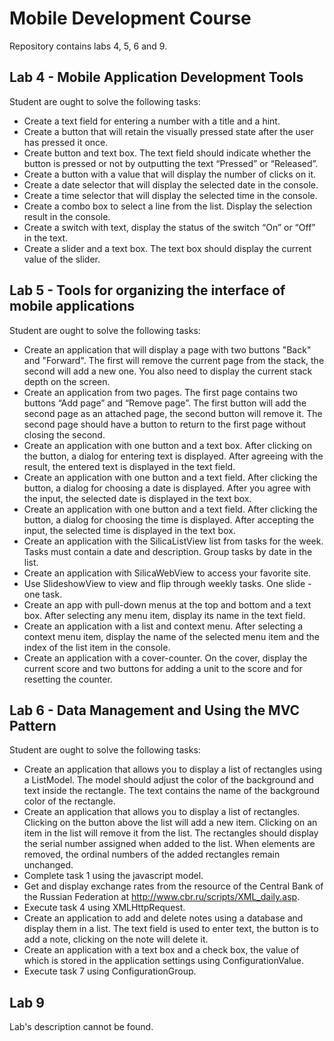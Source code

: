 # Mobile Development Course

Repository contains labs 4, 5, 6 and 9.

## Lab 4 - Mobile Application Development Tools

Student are ought to solve the following tasks:

- Create a text field for entering a number with a title and a hint.
- Create a button that will retain the visually pressed state after the user has pressed it once.
- Create button and text box. The text field should indicate whether the button is pressed or not by outputting the text “Pressed” or “Released”.
- Create a button with a value that will display the number of clicks on it.
- Create a date selector that will display the selected date in the console.
- Create a time selector that will display the selected time in the console.
- Create a combo box to select a line from the list. Display the selection result in the console.
- Create a switch with text, display the status of the switch “On” or “Off” in the text.
- Create a slider and a text box. The text box should display the current value of the slider.

## Lab 5 - Tools for organizing the interface of mobile applications

Student are ought to solve the following tasks:

- Create an application that will display a page with two buttons "Back" and "Forward". The first will remove the current page from the stack, the second will add a new one. You also need to display the current stack depth on the screen.
- Create an application from two pages. The first page contains two buttons “Add page” and “Remove page”. The first button will add the second page as an attached page, the second button will remove it. The second page should have a button to return to the first page without closing the second.
- Create an application with one button and a text box. After clicking on the button, a dialog for entering text is displayed. After agreeing with the result, the entered text is displayed in the text field.
- Create an application with one button and a text field. After clicking the button, a dialog for choosing a date is displayed. After you agree with the input, the selected date is displayed in the text box.
- Create an application with one button and a text field. After clicking the button, a dialog for choosing the time is displayed. After accepting the input, the selected time is displayed in the text box.
- Create an application with the SilicaListView list from tasks for the week. Tasks must contain a date and description. Group tasks by date in the list.
- Create an application with SilicaWebView to access your favorite site.
- Use SlideshowView to view and flip through weekly tasks. One slide - one task.
- Create an app with pull-down menus at the top and bottom and a text box. After selecting any menu item, display its name in the text field.
- Create an application with a list and context menu. After selecting a context menu item, display the name of the selected menu item and the index of the list item in the console.
- Create an application with a cover-counter. On the cover, display the current score and two buttons for adding a unit to the score and for resetting the counter.

## Lab 6 - Data Management and Using the MVC Pattern

Student are ought to solve the following tasks:

- Create an application that allows you to display a list of rectangles using a ListModel. The model should adjust the color of the background and text inside the rectangle. The text contains the name of the background color of the rectangle.
- Create an application that allows you to display a list of rectangles. Clicking on the button above the list will add a new item. Clicking on an item in the list will remove it from the list. The rectangles should display the serial number assigned when added to the list. When elements are removed, the ordinal numbers of the added rectangles remain unchanged.
- Complete task 1 using the javascript model.
- Get and display exchange rates from the resource of the Central Bank of the Russian Federation at http://www.cbr.ru/scripts/XML_daily.asp.
- Execute task 4 using XMLHttpRequest.
- Create an application to add and delete notes using a database and display them in a list. The text field is used to enter text, the button is to add a note, clicking on the note will delete it.
- Create an application with a text box and a check box, the value of which is stored in the application settings using ConfigurationValue.
- Execute task 7 using ConfigurationGroup.

## Lab 9

Lab's description cannot be found.